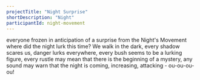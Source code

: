 ```yaml
---
projectTitle: "Night Surprise"
shortDescription: "Night"
participantId: night-movement
---
```


everyone frozen in anticipation of a surprise from the Night's Movement
where did the night lurk this time? We walk in the dark, every shadow scares us, danger lurks everywhere, every bush seems to be a lurking figure, every rustle may mean that there is the beginning of a mystery, any sound may warn that the night is coming, increasing, attacking - ou-ou-ou-ou!
